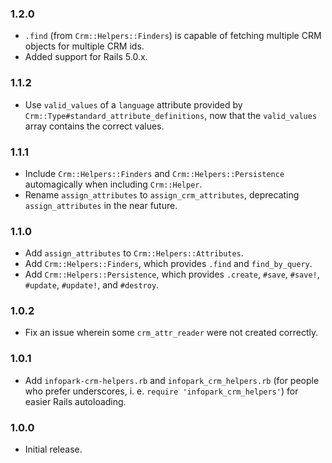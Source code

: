 ### 1.2.0

- `.find` (from `Crm::Helpers::Finders`) is capable of fetching multiple CRM objects for multiple CRM ids.
- Added support for Rails 5.0.x.

### 1.1.2

- Use `valid_values` of a `language` attribute provided by `Crm::Type#standard_attribute_definitions`, now that the `valid_values` array contains the correct values.

### 1.1.1

- Include `Crm::Helpers::Finders` and `Crm::Helpers::Persistence` automagically when including `Crm::Helper`.
- Rename `assign_attributes` to `assign_crm_attributes`, deprecating `assign_attributes` in the near future.

### 1.1.0

- Add `assign_attributes` to `Crm::Helpers::Attributes`.
- Add `Crm::Helpers::Finders`, which provides `.find` and `find_by_query`.
- Add `Crm::Helpers::Persistence`, which provides `.create`, `#save`, `#save!`, `#update`, `#update!`, and `#destroy`.

### 1.0.2

- Fix an issue wherein some `crm_attr_reader` were not created correctly.

### 1.0.1

- Add `infopark-crm-helpers.rb` and `infopark_crm_helpers.rb` (for people who prefer underscores, i. e. `require 'infopark_crm_helpers'`) for easier Rails autoloading.

### 1.0.0

- Initial release.
